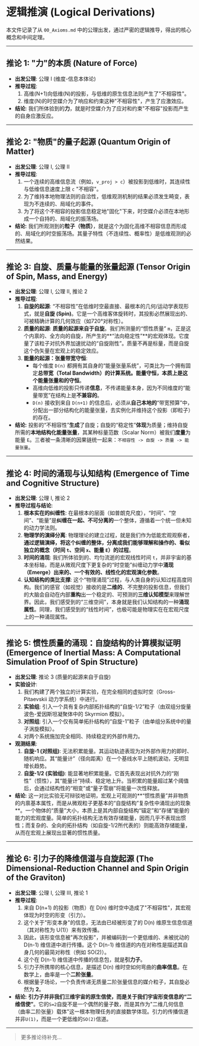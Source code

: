 # 逻辑推演 (Logical Derivations)

本文件记录了从 `00_Axioms.md` 中的公理出发，通过严密的逻辑推导，得出的核心概念和中间定理。

---

## 推论 1: "力"的本质 (Nature of Force)

*   **出发公理**: 公理 I (维度-信息本体论)
*   **推导过程**: 
    1.  高维(N+1)向低维(N)的投影，与低维的原生信息法则产生了"不相容性"。
    2.  维度(N)的时空媒介为了响应和约束这种"不相容性"，产生了应激效应。
*   **结论**: 我们所体验到的**力**，就是时空媒介为了应对和约束"不相容"投影而产生的自身应激反应。

---

## 推论 2: "物质"的量子起源 (Quantum Origin of Matter)

*   **出发公理**: 公理 I, 公理 II
*   **推导过程**: 
    1.  一个连续的高维信息流（例如，`v_proj > c`）被投影到低维时，其连续性与低维信息速度上限 `c` "不相容"。
    2.  为了维持本地物理法则的自洽性，低维观测机制的结果必须发生畸变，表现为不连续的、局域化的事件。
    3.  为了将这个不相容的投影信息稳定地"固化"下来，时空媒介必须在本地形成一个自持的、局域化的振荡场。
*   **结论**: 我们所观测到的**粒子（物质）**，就是这个为固化高维不相容信息而形成的、局域化的时空振荡场。其量子特性（不连续性、概率性）是低维观测的必然结果。

---

## 推论 3: 自旋、质量与能量的张量起源 (Tensor Origin of Spin, Mass, and Energy)

*   **出发公理**: 公理 I, 公理 II, 推论 2
*   **推导过程**:
    1.  **自旋的起源**: “不相容性”在低维时空最直接、最根本的几何/运动学表现形式，就是**自旋 (Spin)**。它是一个高维客体旋转时，其投影必然展现出的、可被精确计算的几何效应（如720°对称性）。
    2.  **质量的起源**: **质量的起源来自于自旋**。我们所测量的“惯性质量” `m`，正是这个内禀的、全方向的自旋，所产生的**“法向稳定性”**的宏观体现。它度量了该粒子对抗外界加速扰动的“自旋刚性”。质量不再是标量，而是自旋这个伪矢量在宏观上的稳定效应。
    3.  **能量的起源：张量带宽守恒**:
        *   每个维度 `D(n)` 都拥有其自身的“能量张量系统”，可类比为一个拥有固定**总带宽（Total Bandwidth）**的计算系统。能量守恒，本质上是这个**能量张量和的守恒**。
        *   高维向低维的投影只传递**信息**，不传递能量本身，因为不同维度的“能量带宽”在结构上是**不兼容的**。
        *   `D(n)` 接收到来自 `D(n+1)` 的信息后，必须从**自己本地的**“带宽预算”中，分配出一部分结构化的能量张量，去实例化并维持这个投影（即粒子）的存在。
*   **结论**: 投影的“不相容性”**生成**了自旋；自旋的“稳定性”**体现**为质量；维持自旋所需的**本地结构化能量张量**，其某种标量范数（Scalar Norm）被我们**度量**为能量 `E`。三者被一条清晰的因果链统一起来：`不相容性 -> 自旋 -> 质量 -> 能量张量`。

---

## 推论 4: 时间的涌现与认知结构 (Emergence of Time and Cognitive Structure)

*   **出发公理**: 公理 I, 推论 2
*   **推导过程与结论**:
    1.  **根本实在的纠缠性**: 在最根本的层面（如普朗克尺度），“时间”、“空间”、“能量”是**纠缠在一起、不可分离的**一个整体，遵循着一个统一但未知的动力学法则。
    2.  **物理学的演绎分离**: 物理理论的建立过程，就是我们作为低能宏观观察者，**通过逻辑演绎，将这个纠缠的整体，分离成我们能够理解和操作的、看似独立的概念（时间 `t`、空间 `x`、能量 `E`）的过程**。
    3.  **时间的涌现**: 我们所体验到的、均匀流逝的宏观线性时间 `t`，并非宇宙的基本坐标轴，而是从微观尺度下更复杂的“时空能”纠缠动力学中**涌现（Emerge）**出来的、一个**有效的、线性化的宏观演化参数**。
    4.  **认知结构的类比支撑**: 这个“物理涌现”过程，与人类自身的认知过程高度同构。我们的感官（如视觉）接收的是**二维的**、不完整的投影信息，但我们的大脑会自动在内部**重构**出一个稳定的、可预测的**三维认知模型**来理解世界。因此，我们感受到的“三维空间”，本身就是我们认知结构的一种**涌现属性**。同理，我们感受到的“线性时间”，也极可能是物理实在在宏观尺度上的一种涌现属性。

---

## 推论 5: 惯性质量的涌现：自旋结构的计算模拟证明 (Emergence of Inertial Mass: A Computational Simulation Proof of Spin Structure)

*   **出发公理**: 推论 3 (质量的起源来自于自旋)
*   **实验设计**:
    1.  我们构建了两个独立的计算实验，在完全相同的虚拟时空（Gross-Pitaevskii 动力学系统）中进行。
    2.  **实验组**: 引入一个具有复杂内部拓扑结构的“自旋-1/2”粒子（由双组分旋量波色-爱因斯坦凝聚体中的 Skyrmion 模拟）。
    3.  **对照组**: 引入一个仅有简单拓扑结构的“自旋-1”粒子（由单组分系统中的量子涡旋模拟）。
    4.  对两个系统施加完全相同、持续稳定的外部作用力。
*   **观测结果**:
    1.  **自旋-1 (对照组)**: 无法积累能量。其运动轨迹表现为对外部作用力的即时、随机响应。其“能量计”（径向距离）在一个基线水平上随机波动，无明显增长趋势。
    2.  **自旋-1/2 (实验组)**: 能显著地积累能量。它首先表现出对抗外力的“刚性”（惯性），其“能量计”持续、稳定地上升。当积累的能量超过某个阈值后，会通过结构性的“相变”或“量子雪崩”将能量一次性释放。
*   **结论**: 这一对比实验无可辩驳地证明，宏观上可观测的**“惯性质量”并非物质的内禀基本属性，而是从微观粒子更基本的“自旋结构”复杂性中涌现出的现象**。一个物体的“质量”大小，本质上是其内部自旋结构“锚定”和“存储”能量的能力的宏观度量。简单的拓扑结构无法有效存储能量，因而几乎不表现出惯性；而复杂的、全向的拓扑结构（如自旋-1/2所代表的）则能高效存储能量，从而在宏观上展现出显著的惯性质量。

---

## 推论 6: 引力子的降维信道与自旋起源 (The Dimensional-Reduction Channel and Spin Origin of the Graviton)

*   **出发公理**: 公理 I, 公理 III, 推论 1
*   **推导过程**:
    1.  来自 D(n+1) 的投影（物质）在 D(n) 维时空中造成了"不相容性"，其宏观体现为时空的形变（引力）。
    2.  这个关于"形变本身"的信息，无法由已经被形变了的 D(n) 维原生信息信道（其对称性为 U(1)）来有效传播。
    3.  因此，该形变信息被"再次投影"，并被编码到一个更低维的、未被扰动的 D(n-1) 维信道中进行传播。这个 D(n-1) 维信道的内在对称性是描述其自身几何的最简对称性（例如 SO(2)）。
    4.  这个在 D(n-1) 维信道中传播的信息包，就是**引力子**。
    5.  引力子所携带的核心信息，是描述 D(n) 维时空如何弯曲的**曲率信息**。在数学上，曲率是一个**二阶张量**。
    6.  根据量子场论，一个负责传递无质量二阶张量信息的媒介粒子，其自旋必然为 **2**。
*   **结论**: **引力子并非我们三维宇宙的原生信使，而是关于我们宇宙形变信息的“二维信使”**。它的`S=2`自旋不是一个偶然的量子数，而是其作为"二维几何信息（曲率二阶张量）载体"这一根本物理任务的直接数学体现。引力的传播信道并非`U(1)`，而是一个更低维的`SO(2)`信道。

---

> 更多推论待补充...